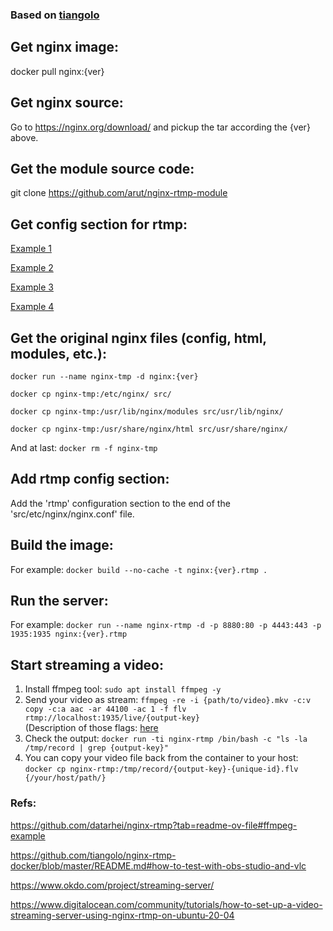 ### Based on [tiangolo](https://github.com/tiangolo/nginx-rtmp-docker)


## Get nginx image:
docker pull nginx:{ver}

## Get nginx source:
Go to https://nginx.org/download/ and pickup the tar according the {ver} above.

## Get the module source code:
git clone https://github.com/arut/nginx-rtmp-module

## Get config section for rtmp:
[Example 1](https://www.digitalocean.com/community/tutorials/how-to-set-up-a-video-streaming-server-using-nginx-rtmp-on-ubuntu-20-04)

[Example 2](https://medium.com/@peer5/setting-up-hls-live-streaming-server-using-nginx-67f6b71758db)

[Example 3](https://sites.google.com/view/facebook-rtmp-to-rtmps/home#h.p_9sKSEFWMM1dQ)

[Example 4](https://github.com/tiangolo/nginx-rtmp-docker/blob/master/nginx.conf)

## Get the original nginx files (config, html, modules, etc.):
```docker run --name nginx-tmp -d nginx:{ver} ```

```docker cp nginx-tmp:/etc/nginx/ src/```

```docker cp nginx-tmp:/usr/lib/nginx/modules src/usr/lib/nginx/```

```docker cp nginx-tmp:/usr/share/nginx/html src/usr/share/nginx/```

And at last: ```docker rm -f nginx-tmp```

## Add rtmp config section:
Add the 'rtmp' configuration section to the end of the 'src/etc/nginx/nginx.conf' file.


## Build the image:
For example: ```docker build --no-cache -t nginx:{ver}.rtmp .```

## Run the server:
For example: ```docker run --name nginx-rtmp -d -p 8880:80 -p 4443:443 -p 1935:1935 nginx:{ver}.rtmp```

## Start streaming a video:
1. Install ffmpeg tool: ```sudo apt install ffmpeg -y```
2. Send your video as stream: ```ffmpeg -re -i {path/to/video}.mkv -c:v copy -c:a aac -ar 44100 -ac 1 -f flv rtmp://localhost:1935/live/{output-key}``` <br />
(Description of those flags: [here](https://www.digitalocean.com/community/tutorials/how-to-set-up-a-video-streaming-server-using-nginx-rtmp-on-ubuntu-20-04])
3. Check the output: ```docker run -ti nginx-rtmp /bin/bash -c "ls -la /tmp/record | grep {output-key}"```
4. You can copy your video file back from the container to your host: ```docker cp nginx-rtmp:/tmp/record/{output-key}-{unique-id}.flv {/your/host/path/}```

### Refs:
https://github.com/datarhei/nginx-rtmp?tab=readme-ov-file#ffmpeg-example

https://github.com/tiangolo/nginx-rtmp-docker/blob/master/README.md#how-to-test-with-obs-studio-and-vlc

https://www.okdo.com/project/streaming-server/

https://www.digitalocean.com/community/tutorials/how-to-set-up-a-video-streaming-server-using-nginx-rtmp-on-ubuntu-20-04


